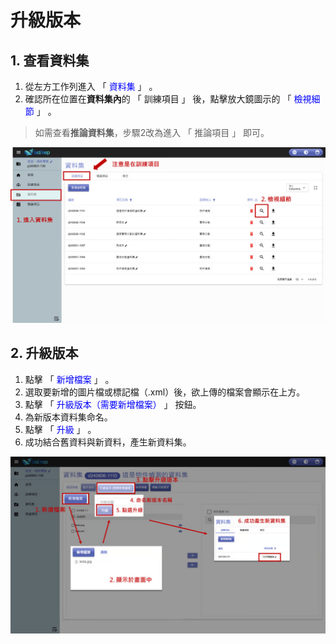 # 升級版本

## &#x20;1. 查看資料集

1. 從左方工作列進入 「 <font color="blue">資料集</font> 」 。
2. 確認所在位置在**資料集內**的 「 訓練項目 」 後，點擊放大鏡圖示的 「 <font color="blue">檢視細節</font> 」 。

> 如需查看**推論資料集**，步驟2改為進入 「 推論項目 」 即可。

![alt text](image-4.png)

## 2. 升級版本

1. 點擊  「 <font color="blue">新增檔案</font> 」 。
2. 選取要新增的圖片檔或標記檔（.xml）後，欲上傳的檔案會顯示在上方。
3. 點擊  「 <font color="blue">升級版本（需要新增檔案）</font> 」 按鈕。
4. 為新版本資料集命名。
5. 點擊 「 <font color="blue">升級</font> 」 。
6. 成功結合舊資料與新資料，產生新資料集。


![alt text](image-5.png)
